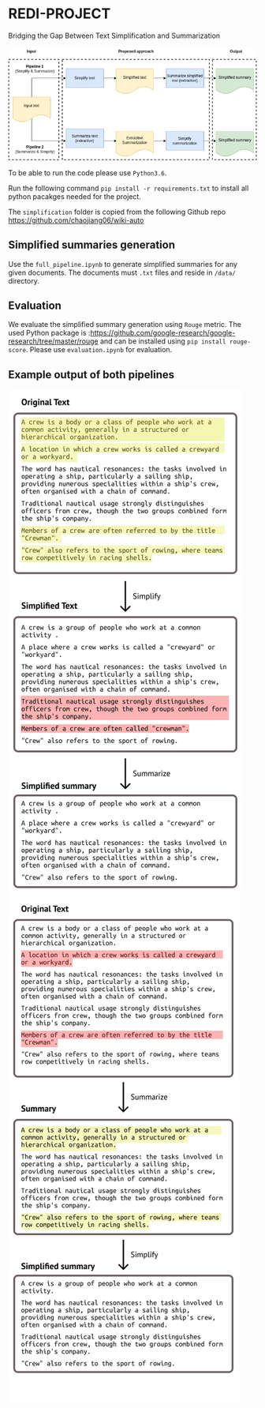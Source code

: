 # REDI-PROJECT
Bridging the Gap Between Text Simplification and Summarization

![Our simplified summary pipeline](	simplified_summary_diagram.png?raw=true "Our simplified summary pipeline")

To be able to run the code please use `Python3.6`.

Run the following command `pip install -r requirements.txt` to install all python pacakges needed for the project.

The `simplification` folder is copied from the following Github repo https://github.com/chaojiang06/wiki-auto


## Simplified summaries generation

Use the `full_pipeline.ipynb` to generate simplified summaries for any given documents. The documents must `.txt` files and reside in `/data/` directory. 


## Evaluation
We evaluate the simplified summary generation using `Rouge` metric. The used Python package is :https://github.com/google-research/google-research/tree/master/rouge and can be installed using `pip install rouge-score`. Please use `evaluation.ipynb` for evaluation.


## Example output of both pipelines
![Pipeline 1 output](	P1-6801.png?raw=true "Pipeline 1 output") ![Pipeline 2 output](	P2-6801.png?raw=true "Pipeline 2 output")
